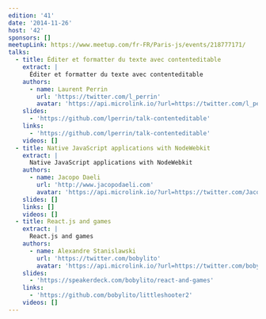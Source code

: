 ```yaml
---
edition: '41'
date: '2014-11-26'
host: '42'
sponsors: []
meetupLink: https://www.meetup.com/fr-FR/Paris-js/events/218777171/
talks:
  - title: Éditer et formatter du texte avec contenteditable
    extract: |
      Éditer et formatter du texte avec contenteditable
    authors:
      - name: Laurent Perrin
        url: 'https://twitter.com/l_perrin'
        avatar: 'https://api.microlink.io/?url=https://twitter.com/l_perrin&amps;embed=image.url'
    slides:
      - 'https://github.com/lperrin/talk-contenteditable'
    links:
      - 'https://github.com/lperrin/talk-contenteditable'
    videos: []
  - title: Native JavaScript applications with NodeWebkit
    extract: |
      Native JavaScript applications with NodeWebkit
    authors:
      - name: Jacopo Daeli
        url: 'http://www.jacopodaeli.com'
        avatar: 'https://api.microlink.io/?url=https://twitter.com/JacopoDaeli&amps;embed=image.url'
    slides: []
    links: []
    videos: []
  - title: React.js and games
    extract: |
      React.js and games
    authors:
      - name: Alexandre Stanislawski
        url: 'https://twitter.com/bobylito'
        avatar: 'https://api.microlink.io/?url=https://twitter.com/bobylito&amps;embed=image.url'
    slides:
      - 'https://speakerdeck.com/bobylito/react-and-games'
    links:
      - 'https://github.com/bobylito/littleshooter2'
    videos: []
---
```

